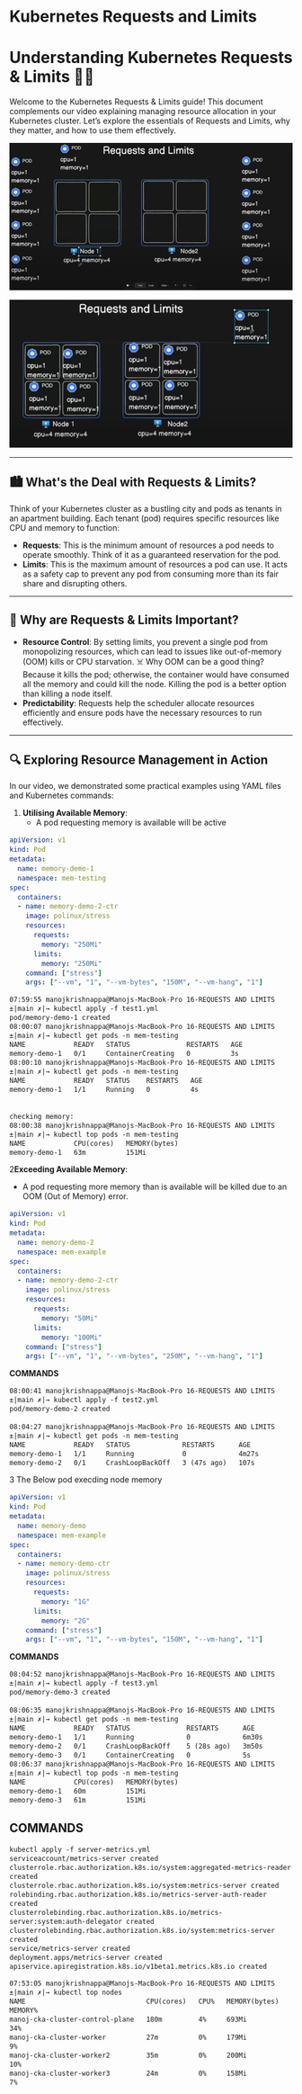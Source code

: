 # Kubernetes Requests and Limits
# Understanding Kubernetes Requests & Limits 🚀🔧

Welcome to the Kubernetes Requests & Limits guide! This document complements our video explaining managing resource allocation in your Kubernetes cluster. Let’s explore the essentials of Requests and Limits, why they matter, and how to use them effectively.

![img.png](img.png)

![img_1.png](img_1.png)

---

## 🏙️ What's the Deal with Requests & Limits?

Think of your Kubernetes cluster as a bustling city and pods as tenants in an apartment building. Each tenant (pod) requires specific resources like CPU and memory to function:

- **Requests**: This is the minimum amount of resources a pod needs to operate smoothly. Think of it as a guaranteed reservation for the pod.
- **Limits**: This is the maximum amount of resources a pod can use. It acts as a safety cap to prevent any pod from consuming more than its fair share and disrupting others.

---

## 🧐 Why are Requests & Limits Important?

- **Resource Control**: By setting limits, you prevent a single pod from monopolizing resources, which can lead to issues like out-of-memory (OOM) kills or CPU starvation. ☠️ Why OOM can be a good thing? Because it kills the pod; otherwise, the container would have consumed all the memory and could kill the node. Killing the pod is a better option than killing a node itself.
- **Predictability**: Requests help the scheduler allocate resources efficiently and ensure pods have the necessary resources to run effectively.

---

## 🔍 Exploring Resource Management in Action

In our video, we demonstrated some practical examples using YAML files and Kubernetes commands:

1. **Utilising Available Memory**:
   - A pod requesting  memory  is available will be active
  
```yaml
apiVersion: v1
kind: Pod
metadata:
  name: memory-demo-1
  namespace: mem-testing 
spec:
  containers:
  - name: memory-demo-2-ctr
    image: polinux/stress
    resources:
      requests:
        memory: "250Mi"
      limits:
        memory: "250Mi"
    command: ["stress"]
    args: ["--vm", "1", "--vm-bytes", "150M", "--vm-hang", "1"]
```
```commandline
07:59:55 manojkrishnappa@Manojs-MacBook-Pro 16-REQUESTS AND LIMITS ±|main ✗|→ kubectl apply -f test1.yml 
pod/memory-demo-1 created
08:00:07 manojkrishnappa@Manojs-MacBook-Pro 16-REQUESTS AND LIMITS ±|main ✗|→ kubectl get pods -n mem-testing
NAME            READY   STATUS              RESTARTS   AGE
memory-demo-1   0/1     ContainerCreating   0          3s
08:00:10 manojkrishnappa@Manojs-MacBook-Pro 16-REQUESTS AND LIMITS ±|main ✗|→ kubectl get pods -n mem-testing
NAME            READY   STATUS    RESTARTS   AGE
memory-demo-1   1/1     Running   0          4s


checking memory:
08:00:38 manojkrishnappa@Manojs-MacBook-Pro 16-REQUESTS AND LIMITS ±|main ✗|→ kubectl top pods -n mem-testing
NAME            CPU(cores)   MEMORY(bytes)   
memory-demo-1   63m          151Mi   
```

2**Exceeding Available Memory**:
   - A pod requesting more memory than is available will be killed due to an OOM (Out of Memory) error.

```yaml
apiVersion: v1
kind: Pod
metadata:
  name: memory-demo-2
  namespace: mem-example
spec:
  containers:
  - name: memory-demo-2-ctr
    image: polinux/stress
    resources:
      requests:
        memory: "50Mi"
      limits:
        memory: "100Mi"
    command: ["stress"]
    args: ["--vm", "1", "--vm-bytes", "250M", "--vm-hang", "1"]
```
**COMMANDS**
```commandline
08:00:41 manojkrishnappa@Manojs-MacBook-Pro 16-REQUESTS AND LIMITS ±|main ✗|→ kubectl apply -f test2.yml 
pod/memory-demo-2 created

08:04:27 manojkrishnappa@Manojs-MacBook-Pro 16-REQUESTS AND LIMITS ±|main ✗|→ kubectl get pods -n mem-testing
NAME            READY   STATUS             RESTARTS      AGE
memory-demo-1   1/1     Running            0             4m27s
memory-demo-2   0/1     CrashLoopBackOff   3 (47s ago)   107s

```


3 The Below pod execding node memory

```yaml
apiVersion: v1
kind: Pod
metadata:
  name: memory-demo
  namespace: mem-example
spec:
  containers:
  - name: memory-demo-ctr
    image: polinux/stress
    resources:
      requests:
        memory: "1G"
      limits:
        memory: "2G"
    command: ["stress"]
    args: ["--vm", "1", "--vm-bytes", "150M", "--vm-hang", "1"]
```

**COMMANDS**
```commandline
08:04:52 manojkrishnappa@Manojs-MacBook-Pro 16-REQUESTS AND LIMITS ±|main ✗|→ kubectl apply -f test3.yml 
pod/memory-demo-3 created

08:06:35 manojkrishnappa@Manojs-MacBook-Pro 16-REQUESTS AND LIMITS ±|main ✗|→ kubectl get pods -n mem-testing
NAME            READY   STATUS              RESTARTS      AGE
memory-demo-1   1/1     Running             0             6m30s
memory-demo-2   0/1     CrashLoopBackOff    5 (28s ago)   3m50s
memory-demo-3   0/1     ContainerCreating   0             5s
08:06:37 manojkrishnappa@Manojs-MacBook-Pro 16-REQUESTS AND LIMITS ±|main ✗|→ kubectl top pods -n mem-testing
NAME            CPU(cores)   MEMORY(bytes)   
memory-demo-1   60m          151Mi           
memory-demo-3   61m          151Mi   
```

## COMMANDS

```commandline
kubectl apply -f server-metrics.yml 
serviceaccount/metrics-server created
clusterrole.rbac.authorization.k8s.io/system:aggregated-metrics-reader created
clusterrole.rbac.authorization.k8s.io/system:metrics-server created
rolebinding.rbac.authorization.k8s.io/metrics-server-auth-reader created
clusterrolebinding.rbac.authorization.k8s.io/metrics-server:system:auth-delegator created
clusterrolebinding.rbac.authorization.k8s.io/system:metrics-server created
service/metrics-server created
deployment.apps/metrics-server created
apiservice.apiregistration.k8s.io/v1beta1.metrics.k8s.io created
```

```commandline
07:53:05 manojkrishnappa@Manojs-MacBook-Pro 16-REQUESTS AND LIMITS ±|main ✗|→ kubectl top nodes
NAME                              CPU(cores)   CPU%   MEMORY(bytes)   MEMORY%   
manoj-cka-cluster-control-plane   180m         4%     693Mi           34%       
manoj-cka-cluster-worker          27m          0%     179Mi           9%        
manoj-cka-cluster-worker2         35m          0%     200Mi           10%       
manoj-cka-cluster-worker3         24m          0%     158Mi           7%   

```

